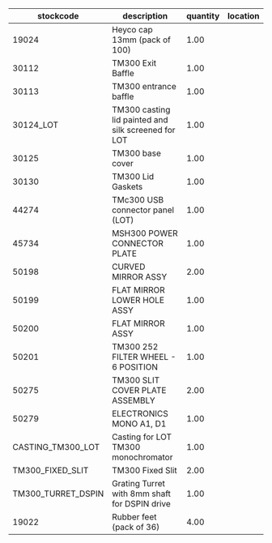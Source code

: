 |stockcode|description|quantity|location|
|---------|-----------|--------|--------|
|19024|Heyco cap 13mm (pack of 100)|1.00||
|30112|TM300 Exit Baffle|1.00||
|30113|TM300 entrance baffle|1.00||
|30124_LOT|TM300 casting lid painted and silk screened for LOT|1.00||
|30125|TM300 base cover|1.00||
|30130|TM300 Lid Gaskets|1.00||
|44274|TMc300 USB connector panel (LOT)|1.00||
|45734|MSH300 POWER CONNECTOR PLATE|1.00||
|50198|CURVED MIRROR ASSY|2.00||
|50199|FLAT MIRROR LOWER HOLE ASSY|1.00||
|50200|FLAT MIRROR ASSY|1.00||
|50201|TM300 252 FILTER WHEEL - 6 POSITION|1.00||
|50275|TM300 SLIT COVER PLATE ASSEMBLY|2.00||
|50279|ELECTRONICS MONO A1, D1|1.00||
|CASTING_TM300_LOT|Casting for LOT TM300 monochromator|1.00||
|TM300_FIXED_SLIT|TM300 Fixed Slit|2.00||
|TM300_TURRET_DSPIN|Grating Turret with 8mm shaft for DSPIN drive|1.00||
|19022|Rubber feet (pack of 36)|4.00||
